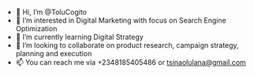 - 👋 Hi, I’m @ToluCogito
- 👀 I’m interested in Digital Marketing with focus on Search Engine Optimization
- 🌱 I’m currently learning Digital Strategy 
- 💞️ I’m looking to collaborate on product research, campaign strategy, planning and execution
- 📫 You can reach me via +2348185405486 or tsinaolulana@gmail.com

<!---
ToluCogito/ToluCogito is a ✨ special ✨ repository because its `README.md` (this file) appears on your GitHub profile.
You can click the Preview link to take a look at your changes.
--->

